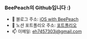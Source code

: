 ### BeePeach의 Github입니다 :)
+ 🐝 블로그 주소: [iOS with BeePeach](https://beepeach.tistory.com)
+ 📄 노션 포트폴리오 주소: [포트폴리오](https://pyrite-ski-9db.notion.site/BeePeach-71dab1a226044c188883cf88120d1166)
+ 📫 이메일: eh7457303j@gmail.com

<br/>
<br/>

